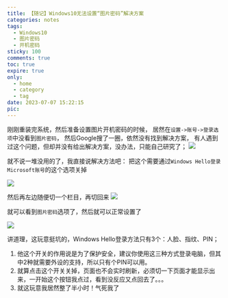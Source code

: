 ```yaml
---
title: 【随记】Windows10无法设置“图片密码”解决方案
categories: notes
tags:
  - Windows10 
  - 图片密码 
  - 开机密码
sticky: 100
comments: true
toc: true
expire: true
only:
  - home
  - category
  - tag
date: 2023-07-07 15:22:15
pic:
---
```


刚刚重装完系统，然后准备设置图片开机密码的时候，
居然在`设置->账号->登录选项`中没看到`图片密码`，
然后Google搜了一圈，依然没有找到解决方案，
有人遇到过这个问题，但却并没有给出解决方案，没办法，只能自己研究了；
![](https://image.baidu.com/search/down?url=https://tva1.sinaimg.cn/large/005PVVAugy1gy5280loqtj30xg0pzk15.jpg)

就不说一堆没用的了，我直接说解决方法吧：
把这个需要通过`Windows Hello登录Microsoft账号`的这个选项关掉

![](https://image.baidu.com/search/down?url=https://tva1.sinaimg.cn/large/005PVVAugy1gy528kl384j30fm062q3q.jpg)

然后再左边随便切一个栏目，再切回来
![](https://image.baidu.com/search/down?url=https://tva1.sinaimg.cn/large/005PVVAugy1gy5293a8gwj308x0hz0vf.jpg)

就可以看到`图片密码`选项了，然后就可以正常设置了

![](https://image.baidu.com/search/down?url=https://tva1.sinaimg.cn/large/005PVVAugy1gy529ezfklj30xf0puth2.jpg)


讲道理，这玩意挺坑的，Windows Hello登录方法只有3个：人脸、指纹、PIN；
1. 他这个开关的作用说是为了保护安全，建议你使用这三种方式登录电脑，但其中2种就需要外设的支持，所以只有个PIN可以用。
2. 就算点击这个开关关掉，页面也不会实时刷新，必须切一下页面才能显示出来，一开始这个按钮我点过，看到没反应又点回去了。。。
3. 就这玩意我居然整了半小时！气死我了